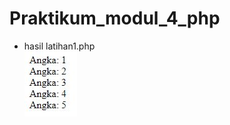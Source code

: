 # Praktikum_modul_4_php
* hasil latihan1.php <br>
![alt text](https://github.com/Pramuja/Praktikum_modul_4_php/blob/master/latihan1.JPG)
